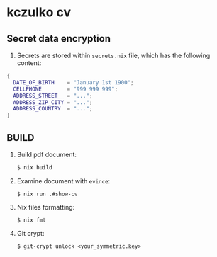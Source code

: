 # kczulko cv

## Secret data encryption

1. Secrets are stored within `secrets.nix` file, which has the following content:

```nix
{
  DATE_OF_BIRTH    = "January 1st 1900";
  CELLPHONE        = "999 999 999";
  ADDRESS_STREET   = "...";
  ADDRESS_ZIP_CITY = "...";
  ADDRESS_COUNTRY  = "...";
}
```

## BUILD

1. Build pdf document:

   ``` bash
   $ nix build
   ```

1. Examine document with `evince`:

   ```
   $ nix run .#show-cv
   ```

1. Nix files formatting:

   ```
   $ nix fmt
   ```

1. Git crypt:

   ```
   $ git-crypt unlock <your_symmetric.key>
   ```
